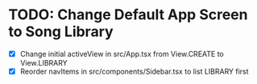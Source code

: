 # TODO: Change Default App Screen to Song Library

- [x] Change initial activeView in src/App.tsx from View.CREATE to View.LIBRARY
- [x] Reorder navItems in src/components/Sidebar.tsx to list LIBRARY first
